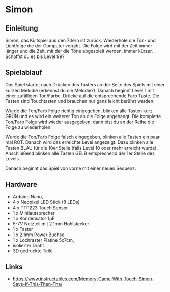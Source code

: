 
# Simon

## Einleitung

Simon, das Kultspiel aus den 70ern ist zurück. Wiederhole die Ton- und Lichtfolge die der Computer vorgibt. Die Folge wird mit der Zeit immer länger und die Zeit, mit der die Töne abgespielt werden, immer kürzer. Schaffst du es bis Level 99?



## Spielablauf

Das Spiel startet nach Drücken des Tasters an der Seite des Spiels mit einer kurzen Melodie (erkennst du die Melodie?). Danach beginnt Level 1 mit einer zufälligen Ton/Farbe. Drücke auf die entsprechende Farb Taste. Die Tasten sind Touchtasten und brauchen nur ganz leicht berührt werden.

Wurde die Ton/Farb Folge richtig eingegeben, blinken alle Tasten kurz GRÜN und es wird ein weiterer Ton an die Folge angehängt. Die komplette Ton/Farb Folge wird wieder ausgegeben, dann bist du an der Reihe die Folge zu wiederholen.

Wurde die Ton/Farb Folge falsch eingegeben, blinken alle Tasten ein paar mal ROT. Danach wird das erreichte Level angezeigt. Dazu blinken alle Tasten BLAU für die 10er Stelle (falls Level 10 oder mehr erreicht wurde). Anschließend blinken alle Tasten GELB entsprechend der 1er Stelle des Levels. 

Danach beginnt das Spiel von vorne mit einer neuen Sequenz.

## Hardware

* Arduino Nano,
* 4 x Neopixel LED Stick (8 LEDs)
* 4 x TTP223 Touch Sensor
* 1 x Minilautsprecher
* 1 x Kondensator 1µF
* 5-7V Netzteil mit 2.1mm Hohlstecker
* 1 x Taster
* 1 x 2.1mm Power Buchse
* 1 x Lochraster Platine 5x7cm, 
* isolierter Draht
* 3D gedruckte Teile

## Links

* https://www.instructables.com/Memory-Game-With-Touch-Simon-Says-If-This-Then-Tha/ 
